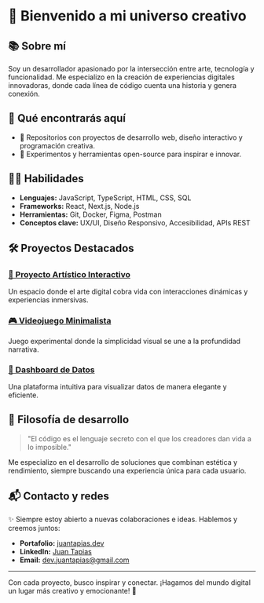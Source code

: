 # 🌟 Bienvenido a mi universo creativo

## 📚 Sobre mí

Soy un desarrollador apasionado por la intersección entre arte, tecnología y funcionalidad. Me especializo en la creación de experiencias digitales innovadoras, donde cada línea de código cuenta una historia y genera conexión.

## 🚀 Qué encontrarás aquí

- 🔹 Repositorios con proyectos de desarrollo web, diseño interactivo y programación creativa.
- 🔹 Experimentos y herramientas open-source para inspirar e innovar.

## 👨‍💻 Habilidades

- **Lenguajes:** JavaScript, TypeScript, HTML, CSS, SQL
- **Frameworks:** React, Next.js, Node.js
- **Herramientas:** Git, Docker, Figma, Postman
- **Conceptos clave:** UX/UI, Diseño Responsivo, Accesibilidad, APIs REST

## 🛠️ Proyectos Destacados

### [🎨 Proyecto Artístico Interactivo](https://github.com/juantapias/portfolio)

Un espacio donde el arte digital cobra vida con interacciones dinámicas y experiencias inmersivas.

### [🎮 Videojuego Minimalista](#)

Juego experimental donde la simplicidad visual se une a la profundidad narrativa.

### [🔬 Dashboard de Datos](#)

Una plataforma intuitiva para visualizar datos de manera elegante y eficiente.

## 🌈 Filosofía de desarrollo

> "El código es el lenguaje secreto con el que los creadores dan vida a lo imposible."

Me especializo en el desarrollo de soluciones que combinan estética y rendimiento, siempre buscando una experiencia única para cada usuario.

## 📬 Contacto y redes

✨ Siempre estoy abierto a nuevas colaboraciones e ideas. Hablemos y creemos juntos:

- **Portafolio:** [juantapias.dev](juantapias.dev)
- **LinkedIn:** [Juan Tapias](https://www.linkedin.com/in/juan-carlos-tapias-flores/)
- **Email:** [dev.juantapias@gmail.com](mailto:dev.juantapias@gmail.com)

---

Con cada proyecto, busco inspirar y conectar. ¡Hagamos del mundo digital un lugar más creativo y emocionante! 🌟

